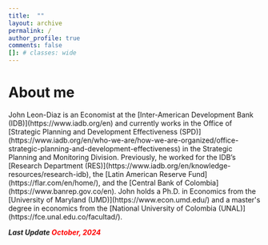 ```yaml
---
title:  ""
layout: archive
permalink: /
author_profile: true
comments: false
[]: # classes: wide
---
```

# About me

<p>John Leon-Diaz is an Economist at the [Inter-American Development Bank (IDB)](https://www.iadb.org/en) and currently works in the Office of [Strategic Planning and Development Effectiveness (SPD)](https://www.iadb.org/en/who-we-are/how-we-are-organized/office-strategic-planning-and-development-effectiveness) in the Strategic Planning and Monitoring Division. Previously, he worked for the IDB’s [Research Department (RES)](https://www.iadb.org/en/knowledge-resources/research-idb), the [Latin American Reserve Fund](https://flar.com/en/home/), and the [Central Bank of Colombia](https://www.banrep.gov.co/en). John holds a Ph.D. in Economics from the [University of Maryland (UMD)](https://www.econ.umd.edu/) and a master's degree in economics from the [National University of Colombia (UNAL)](https://fce.unal.edu.co/facultad/).</p>

<p style="font-size:14px; font-weight:bold; font-style:italic;">
 Last Update
  <span style="color: #ff0000">October, 2024 </span>
</p>

<!-- <p style="font-size:14px; font-weight:bold; font-style:italic;">
  Enter the competition by 
  <span style="color: #ff0000">January 30, 2011</span>
  and you could win up to $$$$ — including amazing 
  <span style="color: #0000a0">summer</span> 
  trips!
</p> 
-->


